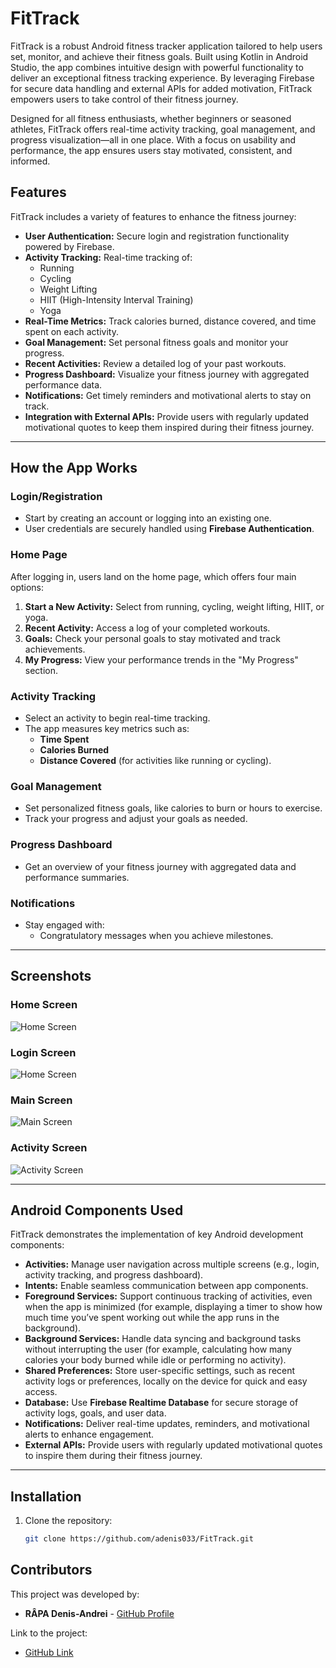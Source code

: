 # FitTrack

FitTrack is a robust Android fitness tracker application tailored to help users set, monitor, and achieve their fitness goals. Built using Kotlin in Android Studio, the app combines intuitive design with powerful functionality to deliver an exceptional fitness tracking experience. By leveraging Firebase for secure data handling and external APIs for added motivation, FitTrack empowers users to take control of their fitness journey.

Designed for all fitness enthusiasts, whether beginners or seasoned athletes, FitTrack offers real-time activity tracking, goal management, and progress visualization—all in one place. With a focus on usability and performance, the app ensures users stay motivated, consistent, and informed.

## Features

FitTrack includes a variety of features to enhance the fitness journey:

- **User Authentication:** Secure login and registration functionality powered by Firebase.
- **Activity Tracking:** Real-time tracking of:
  - Running
  - Cycling
  - Weight Lifting
  - HIIT (High-Intensity Interval Training)
  - Yoga
- **Real-Time Metrics:** Track calories burned, distance covered, and time spent on each activity.
- **Goal Management:** Set personal fitness goals and monitor your progress.
- **Recent Activities:** Review a detailed log of your past workouts.
- **Progress Dashboard:** Visualize your fitness journey with aggregated performance data.
- **Notifications:** Get timely reminders and motivational alerts to stay on track.
- **Integration with External APIs:** Provide users with regularly updated motivational quotes to keep them inspired during their fitness journey.

---

## How the App Works

### Login/Registration
- Start by creating an account or logging into an existing one.
- User credentials are securely handled using **Firebase Authentication**.

### Home Page
After logging in, users land on the home page, which offers four main options:
1. **Start a New Activity:** Select from running, cycling, weight lifting, HIIT, or yoga.
2. **Recent Activity:** Access a log of your completed workouts.
3. **Goals:** Check your personal goals to stay motivated and track achievements.
4. **My Progress:** View your performance trends in the "My Progress" section.

### Activity Tracking
- Select an activity to begin real-time tracking.
- The app measures key metrics such as:
  - **Time Spent**
  - **Calories Burned**
  - **Distance Covered** (for activities like running or cycling).

### Goal Management
- Set personalized fitness goals, like calories to burn or hours to exercise.
- Track your progress and adjust your goals as needed.

### Progress Dashboard
- Get an overview of your fitness journey with aggregated data and performance summaries.

### Notifications
- Stay engaged with:
  - Congratulatory messages when you achieve milestones.

---

## Screenshots

### Home Screen
![Home Screen](readme-assets/1.png)

### Login Screen
![Home Screen](readme-assets/4.png)

### Main Screen
![Main Screen](readme-assets/2.png)

### Activity Screen
![Activity Screen](readme-assets/3.png)

---

## Android Components Used

FitTrack demonstrates the implementation of key Android development components:

- **Activities:** Manage user navigation across multiple screens (e.g., login, activity tracking, and progress dashboard).
- **Intents:** Enable seamless communication between app components.
- **Foreground Services:** Support continuous tracking of activities, even when the app is minimized (for example, displaying a timer to show how much time you’ve spent working out while the app runs in the background).
- **Background Services:** Handle data syncing and background tasks without interrupting the user (for example, calculating how many calories your body burned while idle or performing no activity).
- **Shared Preferences:** Store user-specific settings, such as recent activity logs or preferences, locally on the device for quick and easy access.
- **Database:** Use **Firebase Realtime Database** for secure storage of activity logs, goals, and user data.
- **Notifications:** Deliver real-time updates, reminders, and motivational alerts to enhance engagement.
- **External APIs:** Provide users with regularly updated motivational quotes to inspire them during their fitness journey.

---

## Installation

1. Clone the repository:
   ```bash
   git clone https://github.com/adenis033/FitTrack.git

## Contributors

This project was developed by:

- **RÂPA Denis-Andrei** - [GitHub Profile](https://github.com/adenis033)

Link to the project:

- [GitHub Link](https://github.com/adenis033/FitTrack)

